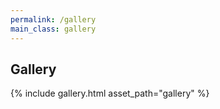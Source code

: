 ```yaml
---
permalink: /gallery
main_class: gallery
---
```


## Gallery

{% include gallery.html asset_path="gallery" %}
